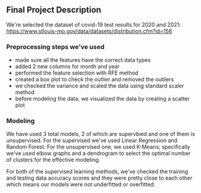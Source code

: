 ## Final Project Description

We're selected the dataset of covid-19 test results for 2020 and 2021: https://www.stlouis-mo.gov/data/datasets/distribution.cfm?id=156

### Preprocessing steps we've used

* made sure all the features have the correct data types
* added 2 new columns for month and year
* performed the feature selection with RFE method
* created a box plot to check the outlier and removed the outliers
* we checked the variance and scaled the data using standard scaler method
* before modeling the data, we visualized the data by creating a scatter plot 

### Modeling

We have used 3 total models, 2 of which are supervbied and one of them is unsupervised. 
For the supervised we've used Linear Regression and Random Forest. For the unsupervised one, we used K-Means; specifically we've  used elbow graphs and a dendrogram to select the optimal number of clusters for the effective modeling.

For both of the supervised learning methods, we've checked the training and testing data accuracy scores and they were pretty close to each other which means our models were not underfitted or overfitted.


